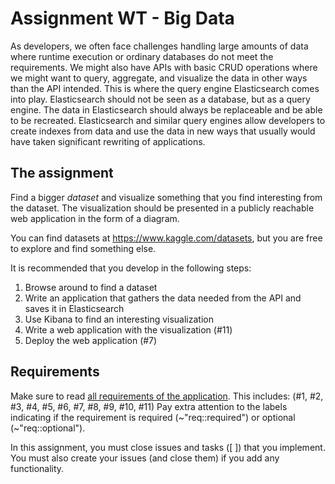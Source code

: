 # Assignment WT - Big Data

As developers, we often face challenges handling large amounts of data where runtime execution or ordinary databases do not meet the requirements.
We might also have APIs with basic CRUD operations where we might want to query, aggregate, and visualize the data in other ways than the API intended. This is where the query engine Elasticsearch comes into play. Elasticsearch should not be seen as a database, but as a query engine. The data in Elasticsearch should always be replaceable and be able to be recreated.
Elasticsearch and similar query engines allow developers to create indexes from data and use the data in new ways that usually would have taken significant rewriting of applications.

## The assignment

Find a bigger _dataset_ and visualize something that you find interesting from the dataset. The visualization should be presented in a publicly reachable web application in the form of a diagram.

You can find datasets at https://www.kaggle.com/datasets, but you are free to explore and find something else.

It is recommended that you develop in the following steps:

1) Browse around to find a dataset
2) Write an application that gathers the data needed from the API and saves it in Elasticsearch
3) Use Kibana to find an interesting visualization
4) Write a web application with the visualization (#11)
5) Deploy the web application (#7)

## Requirements

Make sure to read [all requirements of the application](../../issues/). This includes: (#1, #2, #3, #4, #5, #6, #7, #8, #9, #10, #11)
Pay extra attention to the labels indicating if the requirement is required (~"req::required") or optional (~"req::optional").

In this assignment, you must close issues and tasks ([ ]) that you implement. You must also create your issues (and close them) if you add any functionality.
